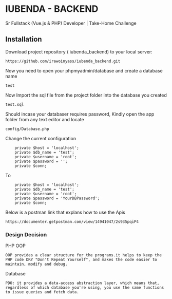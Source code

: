 # IUBENDA - BACKEND

Sr Fullstack (Vue.js & PHP) Developer | Take-Home Challenge

## Installation

Download project repository (
iubenda_backend) to your local server:

```
https://github.com/irawoinyass/iubenda_backend.git
```

Now you need to open your phpmyadmin/database and create a database name

```
test
```

Now Import the sql file from the project folder into the database you created

```
test.sql
```

Should incase your databaser requires password, Kindly open the app folder from any text editor and locate

```
config/Database.php
```

Change the current configuration

```
    private $host = 'localhost';
    private $db_name = 'test';
    private $username = 'root';
    private $password = '';
    private $conn;
```

To

```
    private $host = 'localhost';
    private $db_name = 'test';
    private $username = 'root';
    private $password = 'YourDBPassword';
    private $conn;
```

Below is a postman link that explans how to use the Apis

```
https://documenter.getpostman.com/view/14941047/2s935pqiP4
```

### Design Decision

PHP OOP

```
OOP provides a clear structure for the programs.it helps to keep the PHP code DRY "Don't Repeat Yourself", and makes the code easier to maintain, modify and debug.
```

Database

```
PDO: it provides a data-access abstraction layer, which means that, regardless of which database you're using, you use the same functions to issue queries and fetch data.
```
